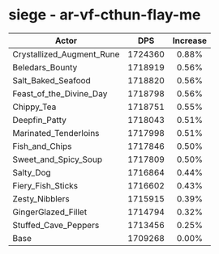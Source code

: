 # siege - ar-vf-cthun-flay-me
| Actor | DPS | Increase |
|---|:---:|:---:|
|Crystallized_Augment_Rune|1724360|0.88%|
|Beledars_Bounty|1718919|0.56%|
|Salt_Baked_Seafood|1718820|0.56%|
|Feast_of_the_Divine_Day|1718798|0.56%|
|Chippy_Tea|1718751|0.55%|
|Deepfin_Patty|1718043|0.51%|
|Marinated_Tenderloins|1717998|0.51%|
|Fish_and_Chips|1717846|0.50%|
|Sweet_and_Spicy_Soup|1717809|0.50%|
|Salty_Dog|1716864|0.44%|
|Fiery_Fish_Sticks|1716602|0.43%|
|Zesty_Nibblers|1715915|0.39%|
|GingerGlazed_Fillet|1714794|0.32%|
|Stuffed_Cave_Peppers|1713456|0.25%|
|Base|1709268|0.00%|
